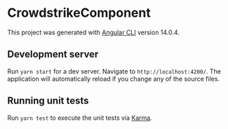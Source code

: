 # CrowdstrikeComponent

This project was generated with [Angular CLI](https://github.com/angular/angular-cli) version 14.0.4.

## Development server

Run `yarn start` for a dev server. Navigate to `http://localhost:4200/`. The application will automatically reload if you change any of the source files.
## Running unit tests

Run `yarn test` to execute the unit tests via [Karma](https://karma-runner.github.io).
